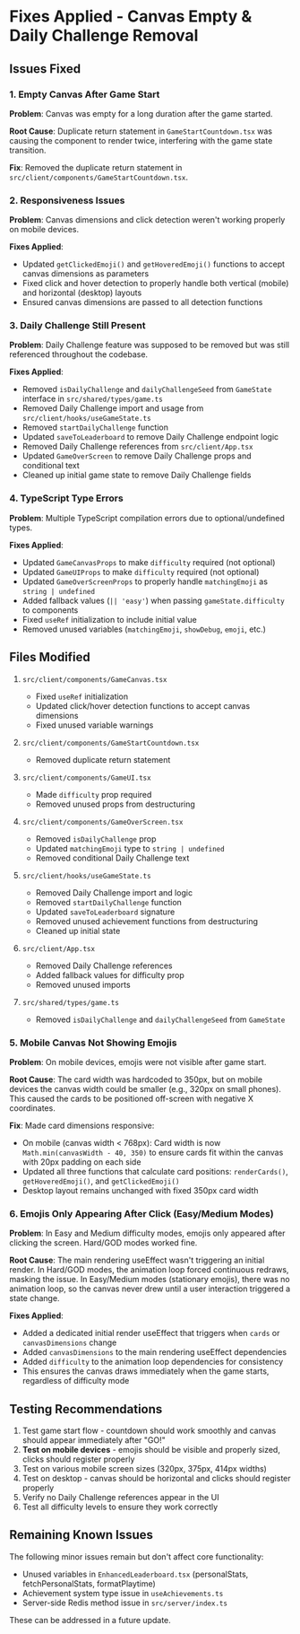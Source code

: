 # Fixes Applied - Canvas Empty & Daily Challenge Removal

## Issues Fixed

### 1. Empty Canvas After Game Start
**Problem**: Canvas was empty for a long duration after the game started.

**Root Cause**: Duplicate return statement in `GameStartCountdown.tsx` was causing the component to render twice, interfering with the game state transition.

**Fix**: Removed the duplicate return statement in `src/client/components/GameStartCountdown.tsx`.

### 2. Responsiveness Issues
**Problem**: Canvas dimensions and click detection weren't working properly on mobile devices.

**Fixes Applied**:
- Updated `getClickedEmoji()` and `getHoveredEmoji()` functions to accept canvas dimensions as parameters
- Fixed click and hover detection to properly handle both vertical (mobile) and horizontal (desktop) layouts
- Ensured canvas dimensions are passed to all detection functions

### 3. Daily Challenge Still Present
**Problem**: Daily Challenge feature was supposed to be removed but was still referenced throughout the codebase.

**Fixes Applied**:
- Removed `isDailyChallenge` and `dailyChallengeSeed` from `GameState` interface in `src/shared/types/game.ts`
- Removed Daily Challenge import and usage from `src/client/hooks/useGameState.ts`
- Removed `startDailyChallenge` function
- Updated `saveToLeaderboard` to remove Daily Challenge endpoint logic
- Removed Daily Challenge references from `src/client/App.tsx`
- Updated `GameOverScreen` to remove Daily Challenge props and conditional text
- Cleaned up initial game state to remove Daily Challenge fields

### 4. TypeScript Type Errors
**Problem**: Multiple TypeScript compilation errors due to optional/undefined types.

**Fixes Applied**:
- Updated `GameCanvasProps` to make `difficulty` required (not optional)
- Updated `GameUIProps` to make `difficulty` required (not optional)
- Updated `GameOverScreenProps` to properly handle `matchingEmoji` as `string | undefined`
- Added fallback values (`|| 'easy'`) when passing `gameState.difficulty` to components
- Fixed `useRef` initialization to include initial value
- Removed unused variables (`matchingEmoji`, `showDebug`, `emoji`, etc.)

## Files Modified

1. `src/client/components/GameCanvas.tsx`
   - Fixed `useRef` initialization
   - Updated click/hover detection functions to accept canvas dimensions
   - Fixed unused variable warnings

2. `src/client/components/GameStartCountdown.tsx`
   - Removed duplicate return statement

3. `src/client/components/GameUI.tsx`
   - Made `difficulty` prop required
   - Removed unused props from destructuring

4. `src/client/components/GameOverScreen.tsx`
   - Removed `isDailyChallenge` prop
   - Updated `matchingEmoji` type to `string | undefined`
   - Removed conditional Daily Challenge text

5. `src/client/hooks/useGameState.ts`
   - Removed Daily Challenge import and logic
   - Removed `startDailyChallenge` function
   - Updated `saveToLeaderboard` signature
   - Removed unused achievement functions from destructuring
   - Cleaned up initial state

6. `src/client/App.tsx`
   - Removed Daily Challenge references
   - Added fallback values for difficulty prop
   - Removed unused imports

7. `src/shared/types/game.ts`
   - Removed `isDailyChallenge` and `dailyChallengeSeed` from `GameState`

### 5. Mobile Canvas Not Showing Emojis
**Problem**: On mobile devices, emojis were not visible after game start.

**Root Cause**: The card width was hardcoded to 350px, but on mobile devices the canvas width could be smaller (e.g., 320px on small phones). This caused the cards to be positioned off-screen with negative X coordinates.

**Fix**: Made card dimensions responsive:
- On mobile (canvas width < 768px): Card width is now `Math.min(canvasWidth - 40, 350)` to ensure cards fit within the canvas with 20px padding on each side
- Updated all three functions that calculate card positions: `renderCards()`, `getHoveredEmoji()`, and `getClickedEmoji()`
- Desktop layout remains unchanged with fixed 350px card width

### 6. Emojis Only Appearing After Click (Easy/Medium Modes)
**Problem**: In Easy and Medium difficulty modes, emojis only appeared after clicking the screen. Hard/GOD modes worked fine.

**Root Cause**: The main rendering useEffect wasn't triggering an initial render. In Hard/GOD modes, the animation loop forced continuous redraws, masking the issue. In Easy/Medium modes (stationary emojis), there was no animation loop, so the canvas never drew until a user interaction triggered a state change.

**Fixes Applied**:
- Added a dedicated initial render useEffect that triggers when `cards` or `canvasDimensions` change
- Added `canvasDimensions` to the main rendering useEffect dependencies
- Added `difficulty` to the animation loop dependencies for consistency
- This ensures the canvas draws immediately when the game starts, regardless of difficulty mode

## Testing Recommendations

1. Test game start flow - countdown should work smoothly and canvas should appear immediately after "GO!"
2. **Test on mobile devices** - emojis should be visible and properly sized, clicks should register properly
3. Test on various mobile screen sizes (320px, 375px, 414px widths)
4. Test on desktop - canvas should be horizontal and clicks should register properly
5. Verify no Daily Challenge references appear in the UI
6. Test all difficulty levels to ensure they work correctly

## Remaining Known Issues

The following minor issues remain but don't affect core functionality:
- Unused variables in `EnhancedLeaderboard.tsx` (personalStats, fetchPersonalStats, formatPlaytime)
- Achievement system type issue in `useAchievements.ts`
- Server-side Redis method issue in `src/server/index.ts`

These can be addressed in a future update.
